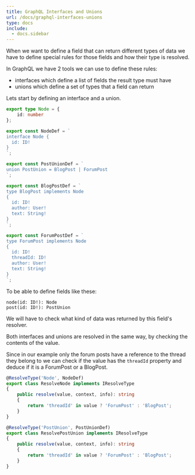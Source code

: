 ```yaml
---
title: GraphQL Interfaces and Unions
url: /docs/graphql-interfaces-unions
type: docs
include:
  - docs.sidebar
---
```


When we want to define a field that can return different types of data
we have to define special rules for those fields and how their type is resolved.

In GraphQL we have 2 tools we can use to define these rules:
- interfaces which define a list of fields the result type must have
- unions which define a set of types that a field can return

Lets start by defining an interface and a union.

```typescript
export type Node = {
    id: number
};

export const NodeDef = `
interface Node {
  id: ID!
}
`;

export const PostUnionDef = `
union PostUnion = BlogPost | ForumPost
`;

export const BlogPostDef = `
type BlogPost implements Node
{
  id: ID!
  author: User!
  text: String!
}
`;

export const ForumPostDef = `
type ForumPost implements Node
{
  id: ID!
  threadId: ID!
  author: User!
  text: String!
}
`;
```

To be able to define fields like these:

```
node(id: ID!): Node
post(id: ID!): PostUnion
```

We will have to check what kind of data was returned by this field's resolver.

Both interfaces and unions are resolved in the same way,
by checking the contents of the value.

Since in our example only the forum posts have a reference to the thread they belong to
we can check if the value has the `threadId` property
and deduce if it is a ForumPost or a BlogPost.

```ts
@ResolveType('Node', NodeDef)
export class ResolveNode implements IResolveType
{
    public resolve(value, context, info): string
    {
        return 'threadId' in value ? 'ForumPost' : 'BlogPost';
    }
}

@ResolveType('PostUnion', PostUnionDef)
export class ResolvePostUnion implements IResolveType
{
    public resolve(value, context, info): string
    {
        return 'threadId' in value ? 'ForumPost' : 'BlogPost';
    }
}
```

